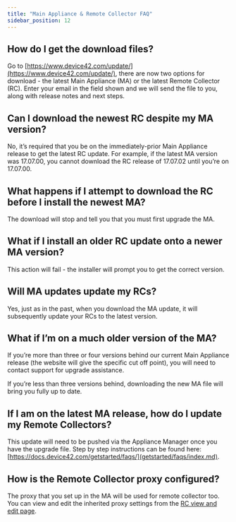 ```yaml
---
title: "Main Appliance & Remote Collector FAQ"
sidebar_position: 12
---
```


## How do I get the download files?

Go to [https://www.device42.com/update/](https://www.device42.com/update/), there are now two options for download - the latest Main Appliance (MA) or the latest Remote Collector (RC). Enter your email in the field shown and we will send the file to you, along with release notes and next steps.

## Can I download the newest RC despite my MA version?

No, it’s required that you be on the immediately-prior Main Appliance release to get the latest RC update. For example, if the latest MA version was 17.07.00, you cannot download the RC release of 17.07.02 until you’re on 17.07.00.

## What happens if I attempt to download the RC before I install the newest MA?

The download will stop and tell you that you must first upgrade the MA.

## What if I install an older RC update onto a newer MA version?

This action will fail - the installer will prompt you to get the correct version.

## Will MA updates update my RCs?

Yes, just as in the past, when you download the MA update, it will subsequently update your RCs to the latest version.

## What if I’m on a much older version of the MA?

If you’re more than three or four versions behind our current Main Appliance release (the website will give the specific cut off point), you will need to contact support for upgrade assistance.

If you’re less than three versions behind, downloading the new MA file will bring you fully up to date.

## If I am on the latest MA release, how do I update my Remote Collectors?

This update will need to be pushed via the Appliance Manager once you have the upgrade file. Step by step instructions can be found here: [https://docs.device42.com/getstarted/faqs/](getstarted/faqs/index.md).

## How is the Remote Collector proxy configured?

The proxy that you set up in the MA will be used for remote collector too. You can view and edit the inherited proxy settings from the [RC view and edit page](auto-discovery/remote-collector-rc/#viewedit-remote-collector.md).